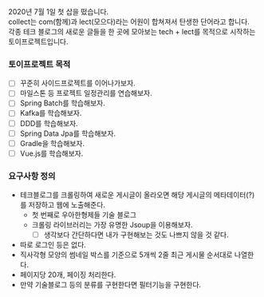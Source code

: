 2020년 7월 1일 첫 삽을 떴습니다.  
collect는 com(함께)과 lect(모으다)라는 어원이 합쳐져서 탄생한 단어라고 합니다.  
각종 테크 블로그의 새로운 글들을 한 곳에 모아보는 tech + lect를 목적으로 시작하는 토이프로젝트입니다.  

### 토이프로젝트 목적
- [ ] 꾸준히 사이드프로젝트를 이어나가보자.
- [ ] 마일스톤 등 프로젝트 일정관리를 연습해보자.
- [ ] Spring Batch를 학습해보자.
- [ ] Kafka를 학습해보자.
- [ ] DDD를 학습해보자.
- [ ] Spring Data Jpa를 학습해보자.
- [ ] Gradle을 학습해보자.
- [ ] Vue.js를 학습해보자.

### 요구사항 정의
- 테크블로그를 크롤링하여 새로운 게시글이 올라오면 해당 게시글의 메타데이터(?)를 저장하고 웹에 노출해준다.
    - 첫 번째로 우아한형제들 기술 블로그
    - 크롤링 라이브러리는 가장 유명한 Jsoup을 이용해보자.
        - [ ] 생각보다 간단하다면 내가 구현해보는 것도 나쁘지 않을 것 같다.
- 따로 로그인 등은 없다.
- 직사각형 모양의 썸네일 박스를 기준으로 5개씩 2줄 최근 게시물 순서대로 나열한다.
- 페이지당 20개, 페이징 처리한다.
- 만약 기술블로그 등의 분류를 구현한다면 필터기능을 구현한다.
